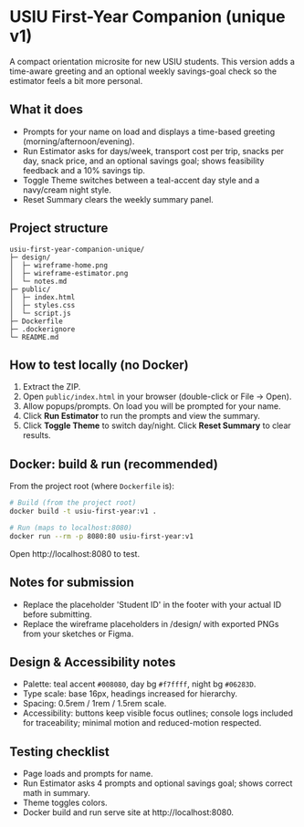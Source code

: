 # USIU First-Year Companion (unique v1)

A compact orientation microsite for new USIU students. This version adds a time-aware greeting and an optional weekly savings-goal check so the estimator feels a bit more personal.

## What it does
- Prompts for your name on load and displays a time-based greeting (morning/afternoon/evening).
- Run Estimator asks for days/week, transport cost per trip, snacks per day, snack price, and an optional savings goal; shows feasibility feedback and a 10% savings tip.
- Toggle Theme switches between a teal-accent day style and a navy/cream night style.
- Reset Summary clears the weekly summary panel.

## Project structure
```
usiu-first-year-companion-unique/
├─ design/
│  ├─ wireframe-home.png
│  ├─ wireframe-estimator.png
│  └─ notes.md
├─ public/
│  ├─ index.html
│  ├─ styles.css
│  └─ script.js
├─ Dockerfile
├─ .dockerignore
└─ README.md
```

## How to test locally (no Docker)
1. Extract the ZIP.
2. Open `public/index.html` in your browser (double-click or File → Open).
3. Allow popups/prompts. On load you will be prompted for your name.
4. Click **Run Estimator** to run the prompts and view the summary.
5. Click **Toggle Theme** to switch day/night. Click **Reset Summary** to clear results.

## Docker: build & run (recommended)
From the project root (where `Dockerfile` is):

```bash
# Build (from the project root)
docker build -t usiu-first-year:v1 .

# Run (maps to localhost:8080)
docker run --rm -p 8080:80 usiu-first-year:v1
```

Open http://localhost:8080 to test.

## Notes for submission
- Replace the placeholder 'Student ID' in the footer with your actual ID before submitting.
- Replace the wireframe placeholders in /design/ with exported PNGs from your sketches or Figma.

## Design & Accessibility notes
- Palette: teal accent `#008080`, day bg `#f7ffff`, night bg `#06283D`.
- Type scale: base 16px, headings increased for hierarchy.
- Spacing: 0.5rem / 1rem / 1.5rem scale.
- Accessibility: buttons keep visible focus outlines; console logs included for traceability; minimal motion and reduced-motion respected.

## Testing checklist
- Page loads and prompts for name.
- Run Estimator asks 4 prompts and optional savings goal; shows correct math in summary.
- Theme toggles colors.
- Docker build and run serve site at http://localhost:8080.

